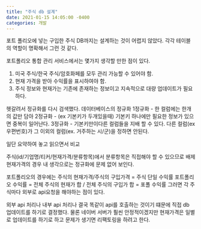 ```yaml
---
title: "주식 db 설계"
date: 2021-01-15 14:05:00 -0400
categories: 개발
---
```


포트 폴리오에 넣는 구입한 주식 DB까지는 설계하는 것이 어렵지 않았다.
각각 테이블의 역할이 명확해서 그런 것 같다.

포트폴리오 통합 관리 서비스에서는 몇가지 생각할 만한 점이 있다.
1) 미국 주식/한국 주식/암호화페를 모두 관리 가능할 수 있어야 함.
2) 현재 가격을 받아 수익률을 표시하여야 함.
3) 주식 정보와 현재가는 기존에 존재하는 정보이고 지속적으로 대량 업데이트가 필요하다.

헷갈려서 정규화를 다시 검색했다.
데이터베이스의 정규화
1정규화 - 한 컬럼에는 한개의 값만 담아
2정규화 - (ex 기본키가 두개있을때)
기본키 하나에만 필요한 정보가 있으면 중복이 일어난다.
3정규화 - 기본키만이다른 컬럼들을 지배 할 수 있다.
다른 컬럼(ex 우편번호)가 그 이외의 컬럼(ex. 거주하는 시/군)을 정하면 안된다.

일단 요약하여 놓고 읽으면서 비교

주식(id/기업명/티커/현재가격/분류항목)에서
분류항목은 직접해야 할 수 있으므로 배제
현재가격의 경우 내 생각으로는 정규화에 문제 없어 보인다.

포트폴리오의 경우에는
주식의 현재가격/주식의 구입가격 = 주식 단일 수익률
포트폴리오 수익률 = 전체 주식의 현재가 합 / 전체 주식의 구입가 합 = 포폴 수익률
그러면 각 주식마다 외부로 api요청을 해야하는 점이 있다.

외부 api 처리나 내부 api 처리나 결국
똑같이 api를 호출하는 것이기 떄문에 직접 db 업데이트를 하기로 결정했다.
물론 네이버 서버가 훨씬 안정적이겠지만
현재가격은 일별로 업데이트를 하기로 하고 문제가 생기면 리팩토링을 하려고 한다.
